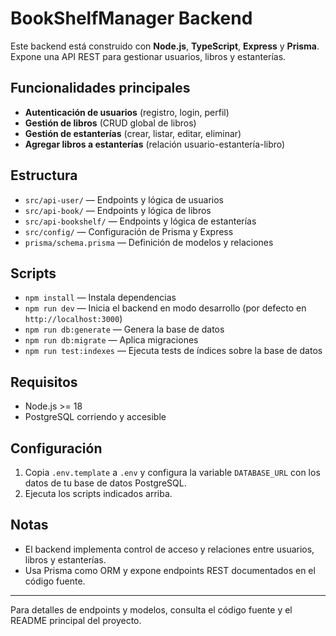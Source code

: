 # BookShelfManager Backend

Este backend está construido con **Node.js**, **TypeScript**, **Express** y **Prisma**. Expone una API REST para gestionar usuarios, libros y estanterías.

## Funcionalidades principales

- **Autenticación de usuarios** (registro, login, perfil)
- **Gestión de libros** (CRUD global de libros)
- **Gestión de estanterías** (crear, listar, editar, eliminar)
- **Agregar libros a estanterías** (relación usuario-estantería-libro)

## Estructura

- `src/api-user/` — Endpoints y lógica de usuarios
- `src/api-book/` — Endpoints y lógica de libros
- `src/api-bookshelf/` — Endpoints y lógica de estanterías
- `src/config/` — Configuración de Prisma y Express
- `prisma/schema.prisma` — Definición de modelos y relaciones

## Scripts

- `npm install` — Instala dependencias
- `npm run dev` — Inicia el backend en modo desarrollo (por defecto en `http://localhost:3000`)
- `npm run db:generate` — Genera la base de datos
- `npm run db:migrate` — Aplica migraciones
- `npm run test:indexes` — Ejecuta tests de índices sobre la base de datos

## Requisitos

- Node.js >= 18
- PostgreSQL corriendo y accesible

## Configuración

1. Copia `.env.template` a `.env` y configura la variable `DATABASE_URL` con los datos de tu base de datos PostgreSQL.
2. Ejecuta los scripts indicados arriba.

## Notas

- El backend implementa control de acceso y relaciones entre usuarios, libros y estanterías.
- Usa Prisma como ORM y expone endpoints REST documentados en el código fuente.

---

Para detalles de endpoints y modelos, consulta el código fuente y el README principal del proyecto.
